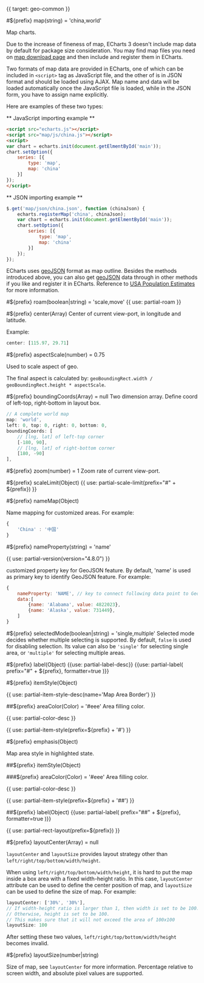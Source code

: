 {{ target: geo-common }}

#${prefix} map(string) = 'china,world'

Map charts.

Due to the increase of fineness of map, ECharts 3 doesn't include map data by default for package size consideration. You may find map files you need on [map download page](http://ecomfe.github.io/echarts-builder-web/map3.html) and then include and register them in ECharts.

Two formats of map data are provided in ECharts, one of which can be included in `<script>` tag as JavaScript file, and the other of is in JSON format and should be loaded using AJAX. Map name and data will be loaded automatically once the JavaScript file is loaded, while in the JSON form, you have to assign name explicitly.


Here are examples of these two types:

** JavaScript importing example **

```html
<script src="echarts.js"></script>
<script src="map/js/china.js"></script>
<script>
var chart = echarts.init(document.getElmentById('main'));
chart.setOption({
    series: [{
        type: 'map',
        map: 'china'
    }]
});
</script>
```

** JSON importing example **

```js
$.get('map/json/china.json', function (chinaJson) {
    echarts.registerMap('china', chinaJson);
    var chart = echarts.init(document.getElmentById('main'));
    chart.setOption({
        series: [{
            type: 'map',
            map: 'china'
        }]
    });
});
```

ECharts uses [geoJSON](http://geojson.org/) format as map outline. Besides the methods introduced above, you can also get [geoJSON](http://geojson.org/) data through in other methods if you like and register it in ECharts. Reference to [USA Population Estimates](${galleryEditorPath}map-usa) for more information.

#${prefix} roam(boolean|string) = 'scale,move'
{{ use: partial-roam }}

#${prefix} center(Array)
Center of current view-port, in longitude and latitude.

Example:
```js
center: [115.97, 29.71]
```

#${prefix} aspectScale(number) = 0.75

Used to scale aspect of geo.

The final aspect is calculated by: `geoBoundingRect.width / geoBoundingRect.height * aspectScale`.

#${prefix} boundingCoords(Array) = null
Two dimension array. Define coord of left-top, right-bottom in layout box.

```js
// A complete world map
map: 'world',
left: 0, top: 0, right: 0, bottom: 0,
boundingCoords: [
    // [lng, lat] of left-top corner
    [-180, 90],
    // [lng, lat] of right-bottom corner
    [180, -90]
],
```

#${prefix} zoom(number) = 1
Zoom rate of current view-port.

#${prefix} scaleLimit(Object)
{{ use: partial-scale-limit(prefix="#" + ${prefix}) }}

#${prefix} nameMap(Object)

Name mapping for customized areas. For example:
```js
{
    'China' : '中国'
}
```

#${prefix} nameProperty(string) = 'name'

{{ use: partial-version(version="4.8.0") }}

customized property key for GeoJSON feature. By default, 'name' is used as primary key to identify GeoJSON feature.
For example:
```js
{
    nameProperty: 'NAME', // key to connect following data point to GeoJSON region {"type":"Feature","id":"01","properties":{"NAME":"Alabama"}, "geometry": { ... }}
    data:[
        {name: 'Alabama', value: 4822023},
        {name: 'Alaska', value: 731449},
    ]
}
```



#${prefix} selectedMode(boolean|string) = 'single,multiple'
Selected mode decides whether multiple selecting is supported. By default, `false` is used for disabling selection. Its value can also be `'single'` for selecting single area, or `'multiple'` for selecting multiple areas.



#${prefix} label(Object)
{{use: partial-label-desc}}
{{use: partial-label(
    prefix="#" + ${prefix},
    formatter=true
)}}



#${prefix} itemStyle(Object)

{{ use: partial-item-style-desc(name='Map Area Border') }}


##${prefix} areaColor(Color) = '#eee'
Area filling color.

{{ use: partial-color-desc }}

{{ use: partial-item-style(prefix=${prefix} + '#') }}

#${prefix} emphasis(Object)

Map area style in highlighted state.

##${prefix} itemStyle(Object)

###${prefix} areaColor(Color) = '#eee'
Area filling color.

{{ use: partial-color-desc }}

{{ use: partial-item-style(prefix=${prefix} + '##') }}

##${prefix} label(Object)
{{use: partial-label(
    prefix="##" + ${prefix},
    formatter=true
)}}

{{ use: partial-rect-layout(prefix=${prefix}) }}


#${prefix} layoutCenter(Array) = null

`layoutCenter` and `layoutSize` provides layout strategy other than `left/right/top/bottom/width/height`.

When using `left/right/top/bottom/width/height`, it is hard to put the map inside a box area with a fixed width-height ratio. In this case, `layoutCenter` attribute can be used to define the center position of map, and `layoutSize` can be used to define the size of map. For example:

```js
layoutCenter: ['30%', '30%'],
// If width-height ratio is larger than 1, then width is set to be 100.
// Otherwise, height is set to be 100.
// This makes sure that it will not exceed the area of 100x100
layoutSize: 100
```

After setting these two values, `left/right/top/bottom/width/height` becomes invalid.

#${prefix} layoutSize(number|string)

Size of map, see `layoutCenter` for more information. Percentage relative to screen width, and absolute pixel values are supported.

